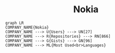 <h1 align="center">Nokia</h1>

```mermaid
graph LR
COMPANY_NAME{Nokia}
COMPANY_NAME ---> U{Users} ---> UN[27]
COMPANY_NAME ---> R{Repositories} ---> RN[866]
COMPANY_NAME ---> G{Gists} ---> GN[96]
COMPANY_NAME ---> ML{Most Used<br>Languages}
```
